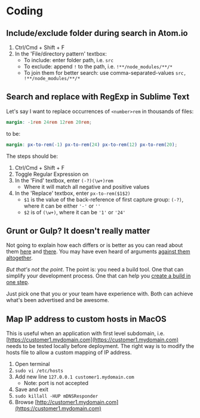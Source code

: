 # Coding

## Include/exclude folder during search in Atom.io

1. Ctrl/Cmd + Shift + F
1. In the 'File/directory pattern' textbox:
    - To include: enter folder path, i.e. `src`
    - To exclude: append `!` to the path, i.e. `!**/node_modules/**/*`
    - To join them for better search: use comma-separated-values `src, !**/node_modules/**/*`

## Search and replace with RegExp in Sublime Text

Let's say I want to replace occurrences of `<number>rem` in thousands of files:

```scss
margin: -1rem 24rem 12rem 20rem;
```

to be:

```scss
margin: px-to-rem(-1) px-to-rem(24) px-to-rem(12) px-to-rem(20);
````

The steps should be:
1. Ctrl/Cmd + Shift + F
1. Toggle Regular Expression on
1. In the 'Find' textbox, enter `(-?)(\w+)rem`
    - Where it will match all negative and positive values
1. In the 'Replace' textbox, enter `px-to-rem($1$2)`
    - `$1` is the value of the back-reference of first capture group: `(-?)`, where it can be either `'-'` or `''`
    - `$2` is of `(\w+)`, where it can be `'1'` or `'24'`

## Grunt or Gulp? It doesn't really matter

Not going to explain how each differs or is better as you can read about them [here](https://medium.com/@preslavrachev/gulp-vs-grunt-why-one-why-the-other-f5d3b398edc4) and [there](http://www.hongkiat.com/blog/gulp-vs-grunt/). You may have even heard of arguments [against them altogether](https://www.keithcirkel.co.uk/why-we-should-stop-using-grunt/).

*But that's not the point*. The point is: you need a build tool. One that can simplify your development process. One that can help you [create a build in one step](http://www.joelonsoftware.com/articles/fog0000000043.html).

Just pick one that you or your team have experience with. Both can achieve what's been advertised and be awesome.

## Map IP address to custom hosts in MacOS

This is useful when an application with first level subdomain, i.e. [https://customer1.mydomain.com](https://customer1.mydomain.com) needs to be tested locally before deployment. The right way is to modify the hosts file to allow a custom mapping of IP address.

1. Open terminal
1. `sudo vi /etc/hosts`
1. Add new line `127.0.0.1 customer1.mydomain.com`
    - Note: port is not accepted
1. Save and exit
1. `sudo killall -HUP mDNSResponder`
1. Browse [http://customer1.mydomain.com](https://customer1.mydomain.com)
